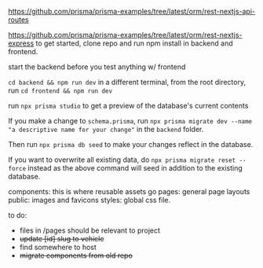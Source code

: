 https://github.com/prisma/prisma-examples/tree/latest/orm/rest-nextjs-api-routes

https://github.com/prisma/prisma-examples/tree/latest/orm/rest-nextjs-express 
to get started, clone repo and run npm install in backend and frontend.

start the backend before you test anything w/ frontend

`cd backend && npm run dev`
in a different terminal, from the root directory, run `cd frontend && npm run dev`

run `npx prisma studio` to get a preview of the database's current contents

If you make a change to `schema.prisma`, run `npx prisma migrate dev --name "a descriptive name for your change"` in the `backend` folder. 

Then run `npx prisma db seed` to make your changes reflect in the database.

If you want to overwrite all existing data, do `npx prisma migrate reset --force` instead as the above command will seed in addition to the existing database.


components: this is where reusable assets go
pages: general page layouts
public: images and favicons
styles: global css file.

to do: 
- files in /pages should be relevant to project 
- ~~update [id] slug to vehicle~~
- find somewhere to host
- ~~migrate components from old repo~~